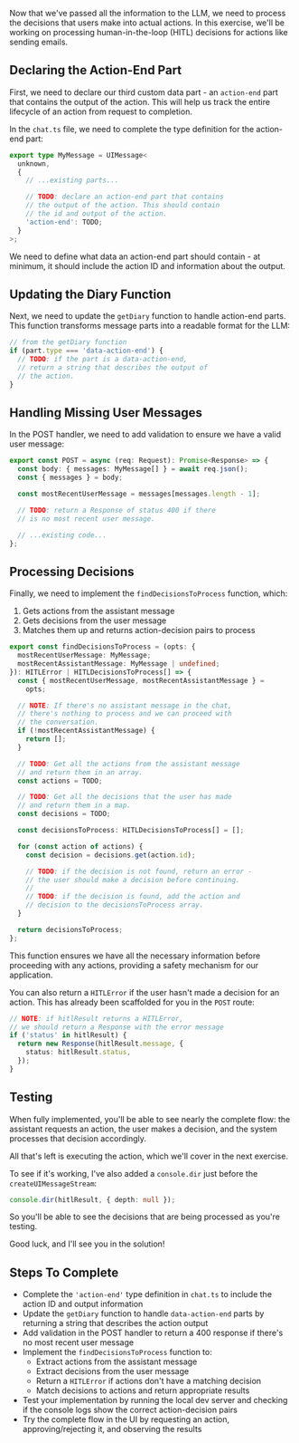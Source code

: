 Now that we've passed all the information to the LLM, we need to process the decisions that users make into actual actions. In this exercise, we'll be working on processing human-in-the-loop (HITL) decisions for actions like sending emails.

## Declaring the Action-End Part

First, we need to declare our third custom data part - an `action-end` part that contains the output of the action. This will help us track the entire lifecycle of an action from request to completion.

In the `chat.ts` file, we need to complete the type definition for the action-end part:

```ts
export type MyMessage = UIMessage<
  unknown,
  {
    // ...existing parts...

    // TODO: declare an action-end part that contains
    // the output of the action. This should contain
    // the id and output of the action.
    'action-end': TODO;
  }
>;
```

We need to define what data an action-end part should contain - at minimum, it should include the action ID and information about the output.

## Updating the Diary Function

Next, we need to update the `getDiary` function to handle action-end parts. This function transforms message parts into a readable format for the LLM:

```ts
// from the getDiary function
if (part.type === 'data-action-end') {
  // TODO: if the part is a data-action-end,
  // return a string that describes the output of
  // the action.
}
```

## Handling Missing User Messages

In the POST handler, we need to add validation to ensure we have a valid user message:

```ts
export const POST = async (req: Request): Promise<Response> => {
  const body: { messages: MyMessage[] } = await req.json();
  const { messages } = body;

  const mostRecentUserMessage = messages[messages.length - 1];

  // TODO: return a Response of status 400 if there
  // is no most recent user message.

  // ...existing code...
};
```

## Processing Decisions

Finally, we need to implement the `findDecisionsToProcess` function, which:

1. Gets actions from the assistant message
2. Gets decisions from the user message
3. Matches them up and returns action-decision pairs to process

```ts
export const findDecisionsToProcess = (opts: {
  mostRecentUserMessage: MyMessage;
  mostRecentAssistantMessage: MyMessage | undefined;
}): HITLError | HITLDecisionsToProcess[] => {
  const { mostRecentUserMessage, mostRecentAssistantMessage } =
    opts;

  // NOTE: If there's no assistant message in the chat,
  // there's nothing to process and we can proceed with
  // the conversation.
  if (!mostRecentAssistantMessage) {
    return [];
  }

  // TODO: Get all the actions from the assistant message
  // and return them in an array.
  const actions = TODO;

  // TODO: Get all the decisions that the user has made
  // and return them in a map.
  const decisions = TODO;

  const decisionsToProcess: HITLDecisionsToProcess[] = [];

  for (const action of actions) {
    const decision = decisions.get(action.id);

    // TODO: if the decision is not found, return an error -
    // the user should make a decision before continuing.
    //
    // TODO: if the decision is found, add the action and
    // decision to the decisionsToProcess array.
  }

  return decisionsToProcess;
};
```

This function ensures we have all the necessary information before proceeding with any actions, providing a safety mechanism for our application.

You can also return a `HITLError` if the user hasn't made a decision for an action. This has already been scaffolded for you in the `POST` route:

```ts
// NOTE: if hitlResult returns a HITLError,
// we should return a Response with the error message
if ('status' in hitlResult) {
  return new Response(hitlResult.message, {
    status: hitlResult.status,
  });
}
```

## Testing

When fully implemented, you'll be able to see nearly the complete flow: the assistant requests an action, the user makes a decision, and the system processes that decision accordingly.

All that's left is executing the action, which we'll cover in the next exercise.

To see if it's working, I've also added a `console.dir` just before the `createUIMessageStream`:

```ts
console.dir(hitlResult, { depth: null });
```

So you'll be able to see the decisions that are being processed as you're testing.

Good luck, and I'll see you in the solution!

## Steps To Complete

- Complete the `'action-end'` type definition in `chat.ts` to include the action ID and output information
- Update the `getDiary` function to handle `data-action-end` parts by returning a string that describes the action output
- Add validation in the POST handler to return a 400 response if there's no most recent user message
- Implement the `findDecisionsToProcess` function to:
  - Extract actions from the assistant message
  - Extract decisions from the user message
  - Return a `HITLError` if actions don't have a matching decision
  - Match decisions to actions and return appropriate results
- Test your implementation by running the local dev server and checking if the console logs show the correct action-decision pairs
- Try the complete flow in the UI by requesting an action, approving/rejecting it, and observing the results
